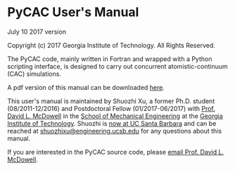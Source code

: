# PyCAC User's Manual

July 10 2017 version

Copyright (c) 2017 Georgia Institute of Technology. All Rights Reserved.

The PyCAC code, mainly written in Fortran and wrapped with a Python scripting interface, is designed to carry out concurrent atomistic-continuum (CAC) simulations.

A pdf version of this manual can be downloaded <a href="PyCAC.pdf" target="_blank">here</a>.

This user's manual is maintained by Shuozhi Xu, a former Ph.D. student (08/2011-12/2016) and Postdoctoral Fellow (01/2017-06/2017) with [Prof. David L. McDowell](http://www.me.gatech.edu/faculty/mcdowell) in the [School of Mechanical Engineering](http://www.me.gatech.edu) at the [Georgia Institute of Technology](http://www.gatech.edu). Shuozhi is [now at UC Santa Barbara](http://shuozhixu.cnsi.ucsb.edu) and can be reached at [shuozhixu@engineering.ucsb.edu](mailto:shuozhixu@engineering.ucsb.edu) for any questions about this manual.

If you are interested in the PyCAC source code, please [email Prof. David L. McDowell](mailto:david.mcdowell@me.gatech.edu).

<left><script type='text/javascript' id='clustrmaps' src='//cdn.clustrmaps.com/map_v2.js?cl=ffffff&w=200&t=n&d=30Dl_9gZAj_TuS16lGZOr7R3TE1Zp0o2NetG4zABRec'></script></left>